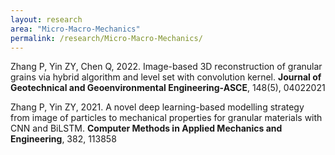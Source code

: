 ```yaml
---
layout: research
area: "Micro-Macro-Mechanics"
permalink: /research/Micro-Macro-Mechanics/
---
```


Zhang P, Yin ZY, Chen Q, 2022. Image-based 3D reconstruction of granular grains via hybrid algorithm and level set with convolution kernel. **Journal of Geotechnical and Geoenvironmental Engineering-ASCE**, 148(5), 04022021  

Zhang P, Yin ZY, 2021. A novel deep learning-based modelling strategy from image of particles to mechanical properties for granular materials with CNN and BiLSTM. **Computer Methods in Applied Mechanics and Engineering**, 382, 113858
